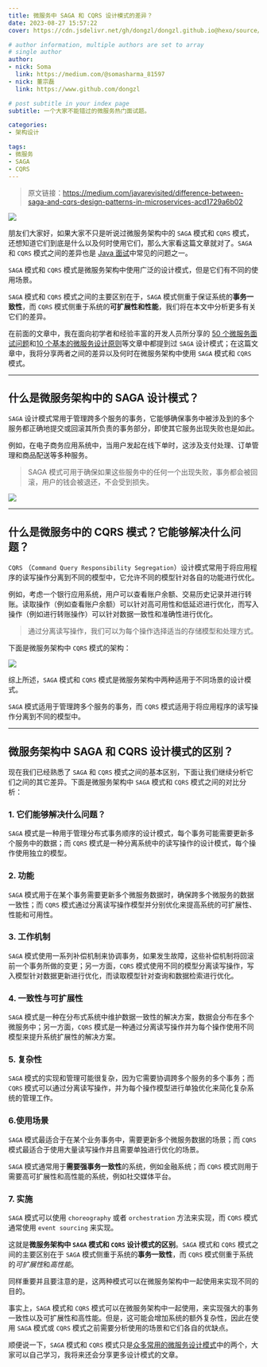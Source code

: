 ```yaml
---
title: 微服务中 SAGA 和 CQRS 设计模式的差异？
date: 2023-08-27 15:57:22
cover: https://cdn.jsdelivr.net/gh/dongzl/dongzl.github.io@hexo/source/images/cover/SAGA_vs_CQRS.png

# author information, multiple authors are set to array
# single author
author:
- nick: Soma
  link: https://medium.com/@somasharma_81597
- nick: 董宗磊
  link: https://www.github.com/dongzl

# post subtitle in your index page
subtitle: 一个大家不能错过的微服务热门面试题。

categories:
- 架构设计

tags:
- 微服务
- SAGA
- CQRS
---
```


> 原文链接：https://medium.com/javarevisited/difference-between-saga-and-cqrs-design-patterns-in-microservices-acd1729a6b02

<img src="https://cdn.jsdelivr.net/gh/dongzl/dongzl.github.io@hexo/source/images/2023/23-Difference-Between-SAGA-CQRS-Design-Patterns-Microservices/01.webp"/>

朋友们大家好，如果大家不只是听说过微服务架构中的 `SAGA` 模式和 `CQRS` 模式，还想知道它们到底是什么以及何时使用它们，那么大家看这篇文章就对了。`SAGA` 和 `CQRS` 模式之间的差异也是 [Java 面试](https://medium.com/javarevisited/top-10-java-interview-questions-for-3-to-4-years-experienced-programmers-c4bf6d8b5e7b)中常见的问题之一。

`SAGA` 模式和 `CQRS` 模式是微服务架构中使用广泛的设计模式，但是它们有不同的使用场景。

`SAGA` 模式和 `CQRS` 模式之间的主要区别在于，`SAGA` 模式侧重于保证系统的**事务一致性**，而 `CQRS` 模式侧重于系统的**可扩展性和性能**，我们将在本文中分析更多有关它们的差异。

在前面的文章中，我在面向初学者和经验丰富的开发人员所分享的 [50 个微服务面试问题](https://medium.com/javarevisited/50-microservices-interview-questions-for-java-programmers-70a4a68c4349)和[10 个基本的微服务设计原则](https://medium.com/javarevisited/10-microservices-design-principles-every-developer-should-know-44f2f69e960f)等文章中都提到过 `SAGA` 设计模式；在这篇文章中，我将分享两者之间的差异以及何时在微服务架构中使用 `SAGA` 模式和 `CQRS` 模式。

<hr />

## 什么是微服务架构中的 SAGA 设计模式？

`SAGA` 设计模式常用于管理跨多个服务的事务，它能够确保事务中被涉及到的多个服务都正确地提交或回滚其所负责的事务部分，即使其它服务出现失败也是如此。

例如，在电子商务应用系统中，当用户发起在线下单时，这涉及支付处理、订单管理和商品配送等多种服务。

> SAGA 模式可用于确保如果这些服务中的任何一个出现失败，事务都会被回滚，用户的钱会被退还，不会受到损失。

<img src="https://cdn.jsdelivr.net/gh/dongzl/dongzl.github.io@hexo/source/images/2023/23-Difference-Between-SAGA-CQRS-Design-Patterns-Microservices/02.webp"/>

<hr />

## 什么是微服务中的 CQRS 模式？它能够解决什么问题？

`CQRS` （`Command Query Responsibility Segregation`）设计模式常用于将应用程序的读写操作分离到不同的模型中，它允许不同的模型针对各自的功能进行优化。

例如，考虑一个银行应用系统，用户可以查看账户余额、交易历史记录并进行转账。读取操作（例如查看账户余额）可以针对高可用性和低延迟进行优化，而写入操作（例如进行转账操作）可以针对数据一致性和准确性进行优化。
    
> 通过分离读写操作，我们可以为每个操作选择适当的存储模型和处理方式。

下面是微服务架构中 `CQRS` 模式的架构：

<img src="https://cdn.jsdelivr.net/gh/dongzl/dongzl.github.io@hexo/source/images/2023/23-Difference-Between-SAGA-CQRS-Design-Patterns-Microservices/03.webp"/>

综上所述，`SAGA` 模式和 `CQRS` 模式是微服务架构中两种适用于不同场景的设计模式。

`SAGA` 模式适用于管理跨多个服务的事务，而 `CQRS` 模式适用于将应用程序的读写操作分离到不同的模型中。

<hr />

## 微服务架构中 SAGA 和 CQRS 设计模式的区别？

现在我们已经熟悉了 `SAGA` 和 `CQRS` 模式之间的基本区别，下面让我们继续分析它们之间的其它差异。下面是微服务架构中 `SAGA` 模式和 `CQRS` 模式之间的对比分析：

### 1. 它们能够解决什么问题？

`SAGA` 模式是一种用于管理分布式事务顺序的设计模式，每个事务可能需要更新多个服务中的数据；而 `CQRS` 模式是一种分离系统中的读写操作的设计模式，每个操作使用独立的模型。

### 2. 功能

`SAGA` 模式用于在某个事务需要更新多个微服务数据时，确保跨多个微服务的数据一致性；而 `CQRS` 模式通过分离读写操作模型并分别优化来提高系统的可扩展性、性能和可用性。

### 3. 工作机制

`SAGA` 模式使用一系列补偿机制来协调事务，如果发生故障，这些补偿机制将回滚前一个事务所做的变更；另一方面，`CQRS` 模式使用不同的模型分离读写操作，写入模型针对数据更新进行优化，而读取模型针对查询和数据检索进行优化。

### 4. 一致性与可扩展性

`SAGA` 模式是一种在分布式系统中维护数据一致性的解决方案，数据会分布在多个微服务中；另一方面，`CQRS` 模式是一种通过分离读写操作并为每个操作使用不同模型来提升系统扩展性的解决方案。

### 5. 复杂性
   
`SAGA` 模式的实现和管理可能很复杂，因为它需要协调跨多个服务的多个事务；而 `CQRS` 模式可以通过分离读写操作，并为每个操作模型进行单独优化来简化复杂系统的管理工作。

### 6.使用场景

`SAGA` 模式最适合于在某个业务事务中，需要更新多个微服务数据的场景；而 `CQRS` 模式最适合于使用大量读写操作并且需要单独进行优化的场景。

`SAGA` 模式通常用于**需要强事务一致性**的系统，例如金融系统；而 `CQRS` 模式则用于需要高可扩展性和高性能的系统，例如社交媒体平台。

### 7. 实施

`SAGA` 模式可以使用 `choreography` 或者 `orchestration` 方法来实现，而 `CQRS` 模式通常使用 `event sourcing` 来实现。

这就是**微服务架构中 `SAGA` 模式和 `CQRS` 设计模式的区别**。`SAGA` 模式和 `CQRS` 模式之间的主要区别在于 `SAGA` 模式侧重于系统的**事务一致性**，而 `CQRS` 模式侧重于系统的*可扩展性*和*高性能*。

同样重要并且要注意的是，这两种模式可以在微服务架构中一起使用来实现不同的目的。

事实上，`SAGA` 模式和 `CQRS` 模式可以在微服务架构中一起使用，来实现强大的事务一致性以及可扩展性和高性能。但是，这可能会增加系统的额外复杂性，因此在使用 `SAGA` 模式或 `CQRS` 模式之前需要分析使用的场景和它们各自的优缺点。

顺便说一下，`SAGA` 模式和 `CQRS` 模式只是[众多常用的微服务设计模式](https://medium.com/javarevisited/top-10-microservice-design-patterns-for-experienced-developers-f4f5f782810e)中的两个，大家可以自己学习，我将来还会分享更多设计模式的文章。
